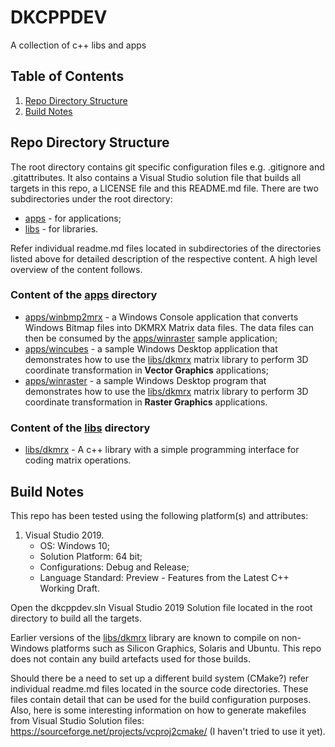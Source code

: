 # DKCPPDEV
A collection of c++ libs and apps

## Table of Contents
1. [Repo Directory Structure](#repo-directory-structure)
2. [Build Notes](#build-notes)


## Repo Directory Structure

The root directory contains git specific configuration files e.g. .gitignore and .gitattributes. It also contains a Visual Studio solution file that builds all targets in this repo, a LICENSE file and this README.md file. There are two subdirectories under the root directory:
 * [apps](apps) - for applications;
 * [libs](libs) - for libraries.

Refer individual readme.md files located in subdirectories of the directories listed above for detailed description of the respective content. A high level overview of the content follows.
 
### Content of the [apps](apps) directory 
 * [apps/winbmp2mrx](apps/winbmp2mrx) - a Windows Console application that converts Windows Bitmap files into DKMRX Matrix data files. The data files can then be consumed by the [apps/winraster](apps/winraster) sample application;
 * [apps/wincubes](apps/wincubes) - a sample Windows Desktop application that demonstrates how to use the [libs/dkmrx](libs/dkmrx) matrix library to perform 3D coordinate transformation in **Vector Graphics** applications;
 * [apps/winraster](apps/winraster) - a sample Windows Desktop program that demonstrates how to use the [libs/dkmrx](libs/dkmrx) matrix library to perform 3D coordinate transformation in **Raster Graphics** applications.

### Content of the [libs](libs) directory 
 * [libs/dkmrx](libs/dkmrx) - A c++ library with a simple programming interface for coding matrix operations.

## Build Notes

This repo has been tested using the following platform(s) and attributes:
1. Visual Studio 2019.
   - OS: Windows 10;
   - Solution Platform: 64 bit;
   - Configurations: Debug and Release;
   - Language Standard: Preview - Features from the Latest C++ Working Draft.

Open the dkcppdev.sln Visual Studio 2019 Solution file located in the root directory to build all the targets.

Earlier versions of the [libs/dkmrx](libs/dkmrx) library are known to compile on non-Windows platforms such as Silicon Graphics, Solaris and Ubuntu. This repo does not contain any build artefacts used for those builds. 

Should there be a need to set up a different build system (CMake?) refer individual readme.md files located in the source code directories. These files contain detail that can be used for the build configuration purposes. Also, here is some interesting information on how to generate makefiles from Visual Studio Solution files:
https://sourceforge.net/projects/vcproj2cmake/ (I haven't tried to use it yet).
